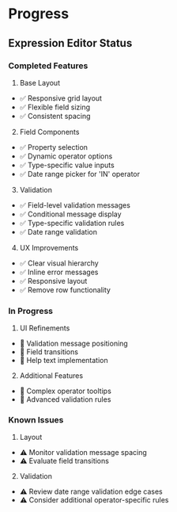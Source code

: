 # Progress

## Expression Editor Status

### Completed Features
1. Base Layout
- ✅ Responsive grid layout
- ✅ Flexible field sizing
- ✅ Consistent spacing

2. Field Components
- ✅ Property selection
- ✅ Dynamic operator options
- ✅ Type-specific value inputs
- ✅ Date range picker for 'IN' operator

3. Validation
- ✅ Field-level validation messages
- ✅ Conditional message display
- ✅ Type-specific validation rules
- ✅ Date range validation

4. UX Improvements
- ✅ Clear visual hierarchy
- ✅ Inline error messages
- ✅ Responsive layout
- ✅ Remove row functionality

### In Progress
1. UI Refinements
- 🔄 Validation message positioning
- 🔄 Field transitions
- 🔄 Help text implementation

2. Additional Features
- 🔄 Complex operator tooltips
- 🔄 Advanced validation rules

### Known Issues
1. Layout
- ⚠️ Monitor validation message spacing
- ⚠️ Evaluate field transitions

2. Validation
- ⚠️ Review date range validation edge cases
- ⚠️ Consider additional operator-specific rules 